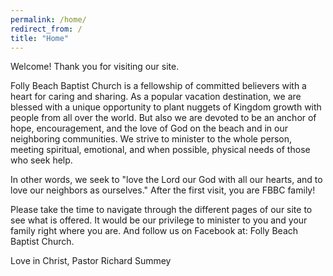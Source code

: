 ```yaml
---
permalink: /home/
redirect_from: /
title: "Home"
---
```


Welcome!
Thank you for visiting our site.
 
Folly Beach Baptist Church is a fellowship of committed believers with a heart for caring and sharing. As a popular vacation destination, we are blessed with a unique opportunity to plant nuggets of Kingdom growth with people from all over the world. But also we are devoted to be an anchor of hope, encouragement, and the love of God on the beach and in our neighboring communities. We strive to minister to the whole person, meeting spiritual, emotional, and when possible, physical needs of those who seek help.
 
In other words, we seek to "love the Lord our God with all our hearts, and to love our neighbors as ourselves." After the first visit, you are FBBC family!
 
Please take the time to navigate through the different pages of our site to see what is offered. It would be our privilege to minister to you and your family right where you are.  And follow us on Facebook at: Folly Beach Baptist Church.
 
Love in Christ,
Pastor Richard Summey


